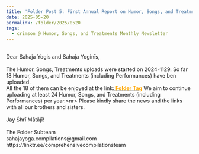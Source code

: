 ```yaml
---
title: 'Folder Post 5: First Annual Report on Humor, Songs, and Treatments (including Performances)'
date: 2025-05-20
permalink: /folder/2025/0520
tags:
  - crimson @ Humor, Songs, and Treatments Monthly Newsletter
---
```


<p>
<br>
Dear Sahaja Yogis and Sahaja Yoginīs,<br>
<br>
The Humor, Songs, Treatments uploads were started on 2024-1129. So far 18 Humor, Songs, and Treatments (including Performances) have ben uploaded.<br>
All the 18 of them can be enjoyed at the link:<a href="https://seven-teams.github.io/tag-folder/"> <font color="Orange"><b>Folder Tag</b></font></a>
We aim to continue uploading at least 24 Humor, Songs, and Treatments (including Performances) per year.>nr>
Please kindly share the news and the links with all our brothers and sisters.<br>
<br>
Jay Śhrī Mātājī!<br>
<br>
The Folder Subteam<br>
sahajayoga.compilations@gmail.com<br>
https://linktr.ee/comprehensivecompilationsteam<br>
</p>